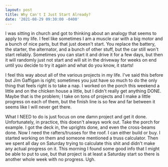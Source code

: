 ```yaml
--- 
layout: post 
title: Why Can't I Just Start Already?
date: '2021-08-29 09:30:00 -0400' 
--- 
```

I was sitting in church and got to thinking about an analogy that seems to apply to my life. I feel like 
sometimes I am a muscle car with a big motor and a bunch of nice parts, but that just doesn't start. You replace 
the battery, the starter, the alternator, and a bunch of other stuff, but the car still won't start reliably. 
Sometimes you can start it and drive it for a few days, but then it will randomly just not start and will sit in 
the driveway for weeks on end until you decide to try it again and what do you know, it starts!

I feel this way about all of the various projects in my life. I've said this before but Jim Gaffigan is right; 
sometimes you just have so much to do the only thing that feels right is to take a nap. I worked on the porch 
this weekend a little and on the chicken house a little, but I didn't really get anything DONE. Maybe that is 
the problem; I take on tons of projects and I make a little progress on each of them, but the finish line is so 
few and far between it seems like I will never get there. 

What I NEED to do is just focus on one damn project and get it done. Unfortunately, in practice, this doesn't 
always work out. Take the porch for example. I got the deck in, the uprights done, and even the cross-beams 
done. Now I need the rafters/trusses for the roof. I can either build or buy. I started working on them and 
someone mentioned a truss calculator. Then we spent all day on Saturday trying to calculate this shit and didn't 
make any actual progress on it. This morning I found some good info that I might be able to put to use, but that 
project is at least a Saturday start so there is another whole week with no progress. Ugh. 
